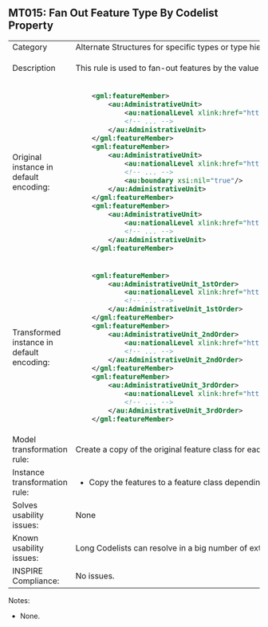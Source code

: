 ## MT015: Fan Out Feature Type By Codelist Property

<table>
<tr>
<td>Category</td>
<td>Alternate Structures for specific types or type hierarchies</td>
</tr>
<tr>
<td>Description</td>
<td><p>This rule is used to fan-out features by the value of a codelist property into separate attributes. </p> 
</p>
</td>
</tr>
<tr>
<td>Original instance in default encoding:</td>
<td>

```xml
	<gml:featureMember>
		<au:AdministrativeUnit>
			<au:nationalLevel xlink:href="http://inspire.ec.europa.eu/codelist/AdministrativeHierarchyLevel/1stOrder"/>
			<!-- ... -->
		</au:AdministrativeUnit>
	</gml:featureMember>
	<gml:featureMember>
		<au:AdministrativeUnit>
			<au:nationalLevel xlink:href="http://inspire.ec.europa.eu/codelist/AdministrativeHierarchyLevel/2ndOrder"/>
			<!-- ... -->
			<au:boundary xsi:nil="true"/>
		</au:AdministrativeUnit>
	</gml:featureMember>
	<gml:featureMember>
		<au:AdministrativeUnit>
			<au:nationalLevel xlink:href="http://inspire.ec.europa.eu/codelist/AdministrativeHierarchyLevel/3rdOrder"/>
			<!-- ... -->
		</au:AdministrativeUnit>
	</gml:featureMember>
```
   
</td>
</tr>
<tr>
<td>Transformed instance in default encoding:</td>
<td>

```xml
	<gml:featureMember>
		<au:AdministrativeUnit_1stOrder>
			<au:nationalLevel xlink:href="http://inspire.ec.europa.eu/codelist/AdministrativeHierarchyLevel/1stOrder"/>
			<!-- ... -->
		</au:AdministrativeUnit_1stOrder>
	</gml:featureMember>
	<gml:featureMember>
		<au:AdministrativeUnit_2ndOrder>
			<au:nationalLevel xlink:href="http://inspire.ec.europa.eu/codelist/AdministrativeHierarchyLevel/2ndOrder"/>
			<!-- ... -->
		</au:AdministrativeUnit_2ndOrder>
	</gml:featureMember>
	<gml:featureMember>
		<au:AdministrativeUnit_3rdOrder>
			<au:nationalLevel xlink:href="http://inspire.ec.europa.eu/codelist/AdministrativeHierarchyLevel/3rdOrder"/>
			<!-- ... -->
		</au:AdministrativeUnit_3rdOrder>
	</gml:featureMember>


``` 

</td>
</tr>
<tr>
<td>Model transformation rule: </td>
<td>
    <p>Create a copy of the original feature class for each codelist value. Add the value CodelistValue as a Suffix.</p>
</td>
</tr>
<tr>
<td>Instance transformation rule:</td>
<td>
	<ul>
		<li>Copy the features to a feature class depending on the property that was used for the fan-out.</li>
		</ul>
</td>
</tr>
<tr>
<td>Solves usability issues:</td>
<td>None</td>
</tr>
<tr>
<td>Known usability issues:</td>
<td>Long Codelists can resolve in a big number of extra Feature Classes.</td>
</tr>
<tr>
<td>INSPIRE Compliance:</td>
<td>No issues.</td>
</tr>
</table>

Notes:

 * None.
